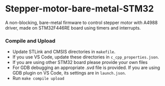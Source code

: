 # Stepper-motor-bare-metal-STM32
A non-blocking, bare-metal firmware to control stepper motor with A4988 driver, made on STM32F446RE board using timers and interrupts.

### Compile and Upload
- Update STLink and CMSIS directories in `makefile`.
- If you use VS Code, update these directories in `c_cpp_properties.json`.
- If you are using other STM32 board please provide your own files
- For GDB debugging an appropriate .svd file is provided. If you are using GDB plugin on VS Code, its settings are in `launch.json`.
- Run `make compile upload`